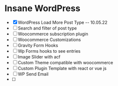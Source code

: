 # Insane WordPress

- [x] WordPress Load More Post Type -- 10.05.22
- [ ] Search and filter of post type
- [ ] Woocommerce subscription plugin
- [ ] Woocommerce Customizations
- [ ] Gravity Form Hooks
- [ ] Wp Forms hooks to see entries
- [ ] Image Slider with acf
- [ ] Custom Theme compatible with woocommerce 
- [ ] Custom Plugin Template with react or vue js
- [ ] WP Send Email
- [ ] 
